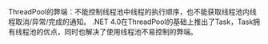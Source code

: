 
ThreadPool的弊端：不能控制线程池中线程的执行顺序，也不能获取线程池内线程取消/异常/完成的通知。
.NET 4.0在ThreadPool的基础上推出了Task，Task拥有线程池的优点，同时也解决了使用线程池不易控制的弊端。
